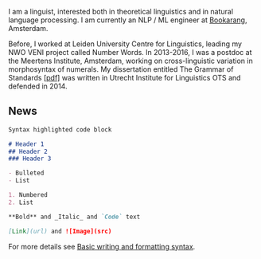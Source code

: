 I am a linguist, interested both in theoretical linguistics and in natural language processing. I am currently an NLP / ML engineer at [Bookarang](https://www.bookarang.com/en/), Amsterdam.

Before, I worked at Leiden University Centre for Linguistics, leading my NWO VENI project called Number Words. In 2013-2016, I was a postdoc at the Meertens Institute, Amsterdam, working on cross-linguistic variation in morphosyntax of numerals. My dissertation entitled The Grammar of Standards [[pdf]](http://dspace.library.uu.nl/bitstream/handle/1874/296572/bylinina.pdf) was written in Utrecht Institute for Linguistics OTS and defended in 2014.


## News



```markdown
Syntax highlighted code block

# Header 1
## Header 2
### Header 3

- Bulleted
- List

1. Numbered
2. List

**Bold** and _Italic_ and `Code` text

[Link](url) and ![Image](src)
```

For more details see [Basic writing and formatting syntax](https://docs.github.com/en/github/writing-on-github/getting-started-with-writing-and-formatting-on-github/basic-writing-and-formatting-syntax).


